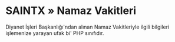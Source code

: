 # SAINTX » Namaz Vakitleri

Diyanet İşleri Başkanlığı'ndan alınan Namaz Vakitleriyle ilgili bilgileri işlemenize yarayan ufak bi' PHP sınıfıdır.
